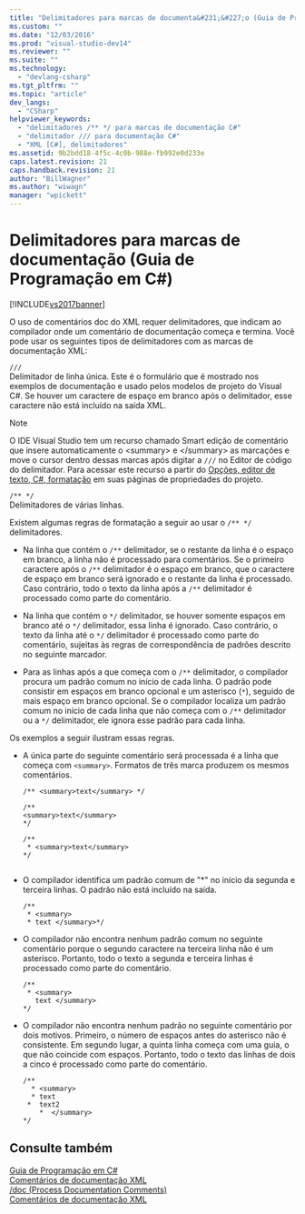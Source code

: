 ```yaml
---
title: "Delimitadores para marcas de documenta&#231;&#227;o (Guia de Programa&#231;&#227;o em C#) | Microsoft Docs"
ms.custom: ""
ms.date: "12/03/2016"
ms.prod: "visual-studio-dev14"
ms.reviewer: ""
ms.suite: ""
ms.technology: 
  - "devlang-csharp"
ms.tgt_pltfrm: ""
ms.topic: "article"
dev_langs: 
  - "CSharp"
helpviewer_keywords: 
  - "delimitadores /** */ para marcas de documentação C#"
  - "delimitador /// para documentação C#"
  - "XML [C#], delimitadores"
ms.assetid: 9b2bdd18-4f5c-4c0b-988e-fb992e0d233e
caps.latest.revision: 21
caps.handback.revision: 21
author: "BillWagner"
ms.author: "wiwagn"
manager: "wpickett"
---
```

# Delimitadores para marcas de documenta&#231;&#227;o (Guia de Programa&#231;&#227;o em C#)
[!INCLUDE[vs2017banner](../../../csharp/includes/vs2017banner.md)]

O uso de comentários doc do XML requer delimitadores, que indicam ao compilador onde um comentário de documentação começa e termina.  Você pode usar os seguintes tipos de delimitadores com as marcas de documentação XML:  
  
 `///`  
 Delimitador de linha única.  Este é o formulário que é mostrado nos exemplos de documentação e usado pelos modelos de projeto do Visual C\#.  Se houver um caractere de espaço em branco após o delimitador, esse caractere não está incluído na saída XML.  
  
> [!NOTE]
>  O IDE Visual Studio tem um recurso chamado Smart edição de comentário que insere automaticamente o \<summary\> e \<\/summary\> as marcações e move o cursor dentro dessas marcas após digitar a `///` no Editor de código do delimitador.  Para acessar este recurso a partir do [Opções, editor de texto, C\#, formatação](/visual-studio/ide/reference/options-text-editor-csharp-formatting) em suas páginas de propriedades do projeto.  
  
 `/** */`  
 Delimitadores de várias linhas.  
  
 Existem algumas regras de formatação a seguir ao usar o `/** */` delimitadores.  
  
-   Na linha que contém o `/**` delimitador, se o restante da linha é o espaço em branco, a linha não é processado para comentários.  Se o primeiro caractere após o `/**` delimitador é o espaço em branco, que o caractere de espaço em branco será ignorado e o restante da linha é processado.  Caso contrário, todo o texto da linha após a `/**` delimitador é processado como parte do comentário.  
  
-   Na linha que contém o `*/` delimitador, se houver somente espaços em branco até o `*/` delimitador, essa linha é ignorado.  Caso contrário, o texto da linha até o `*/` delimitador é processado como parte do comentário, sujeitas às regras de correspondência de padrões descrito no seguinte marcador.  
  
-   Para as linhas após a que começa com o `/**` delimitador, o compilador procura um padrão comum no início de cada linha.  O padrão pode consistir em espaços em branco opcional e um asterisco \(`*`\), seguido de mais espaço em branco opcional.  Se o compilador localiza um padrão comum no início de cada linha que não começa com o `/**` delimitador ou a `*/` delimitador, ele ignora esse padrão para cada linha.  
  
 Os exemplos a seguir ilustram essas regras.  
  
-   A única parte do seguinte comentário será processada é a linha que começa com `<summary>`.  Formatos de três marca produzem os mesmos comentários.  
  
    ```  
    /** <summary>text</summary> */   
  
    /**   
    <summary>text</summary>   
    */   
  
    /**   
     * <summary>text</summary>   
    */  
  
    ```  
  
-   O compilador identifica um padrão comum de "\*" no início da segunda e terceira linhas.  O padrão não está incluído na saída.  
  
    ```  
    /**   
     * <summary>   
     * text </summary>*/   
    ```  
  
-   O compilador não encontra nenhum padrão comum no seguinte comentário porque o segundo caractere na terceira linha não é um asterisco.  Portanto, todo o texto a segunda e terceira linhas é processado como parte do comentário.  
  
    ```  
    /**   
     * <summary>   
       text </summary>  
    */   
    ```  
  
-   O compilador não encontra nenhum padrão no seguinte comentário por dois motivos.  Primeiro, o número de espaços antes do asterisco não é consistente.  Em segundo lugar, a quinta linha começa com uma guia, o que não coincide com espaços.  Portanto, todo o texto das linhas de dois a cinco é processado como parte do comentário.  
  
    ```  
    /**   
      * <summary>   
      * text   
     *  text2   
        *  </summary>   
    */   
    ```  
  
## Consulte também  
 [Guia de Programação em C\#](../../../csharp/programming-guide/index.md)   
 [Comentários de documentação XML](../../../csharp/programming-guide/xmldoc/xml-documentation-comments.md)   
 [\/doc \(Process Documentation Comments\)](../../../csharp/language-reference/compiler-options/doc-compiler-option.md)   
 [Comentários de documentação XML](../../../csharp/programming-guide/xmldoc/xml-documentation-comments.md)